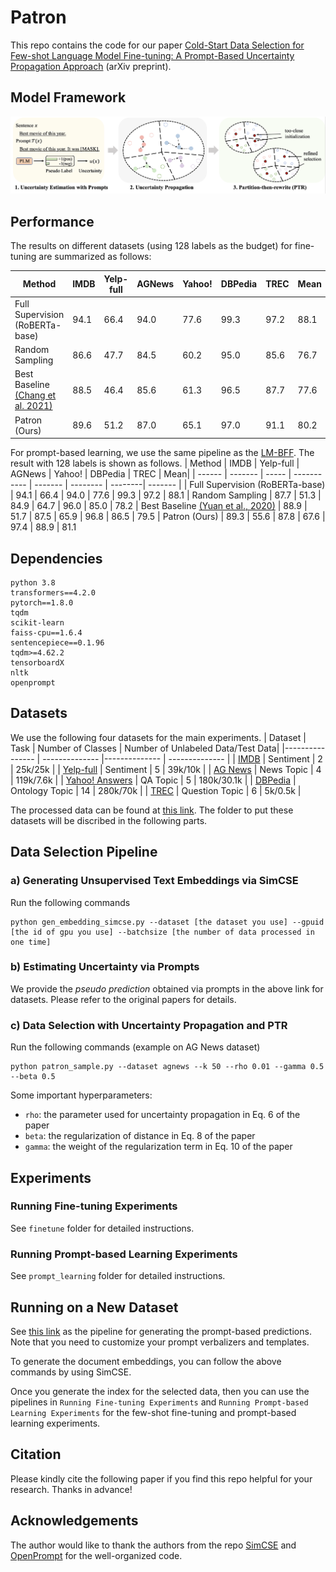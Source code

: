 # Patron
This repo contains the code for our paper [Cold-Start Data Selection for Few-shot Language Model Fine-tuning: A Prompt-Based Uncertainty Propagation Approach]() (arXiv preprint).

## Model Framework
![Figure](Figure/PATRON.png)

## Performance
The results on different datasets (using 128 labels as the budget) for fine-tuning are summarized as follows:

| Method |  IMDB | Yelp-full | AGNews | Yahoo! | DBPedia | TREC | Mean|
| ------ | ------- | ----- | ----------- | ------- | -------- | --------| ------- | 
| Full Supervision (RoBERTa-base)  | 94.1 | 66.4 | 94.0 | 77.6 | 99.3 | 97.2 | 88.1 
| Random Sampling | 86.6 | 47.7 | 84.5 | 60.2 | 95.0 | 85.6 | 76.7 
| Best Baseline [(Chang et al. 2021)](https://aclanthology.org/2021.acl-short.2/) | 88.5 | 46.4 | 85.6 | 61.3 | 96.5 | 87.7 | 77.6
| Patron (Ours) | 89.6 | 51.2 | 87.0 | 65.1 | 97.0 | 91.1 | 80.2 


For prompt-based learning, we use the same pipeline as the [LM-BFF](https://aclanthology.org/2021.acl-long.295/). The result with 128 labels is shown as follows.
| Method |  IMDB | Yelp-full | AGNews | Yahoo! | DBPedia | TREC | Mean|
| ------ | ------- | ----- | ----------- | ------- | -------- | --------| ------- | 
| Full Supervision (RoBERTa-base)  | 94.1 | 66.4 | 94.0 | 77.6 | 99.3 | 97.2 | 88.1 
| Random Sampling | 87.7 | 51.3 | 84.9 | 64.7 | 96.0 | 85.0 | 78.2 
| Best Baseline [(Yuan et al., 2020)](https://aclanthology.org/2020.emnlp-main.637/) | 88.9 | 51.7 | 87.5 | 65.9 | 96.8 | 86.5 | 79.5
| Patron (Ours) | 89.3 | 55.6 | 87.8 | 67.6 | 97.4 | 88.9 | 81.1 

## Dependencies
```
python 3.8
transformers==4.2.0
pytorch==1.8.0
tqdm
scikit-learn
faiss-cpu==1.6.4
sentencepiece==0.1.96
tqdm>=4.62.2
tensorboardX
nltk
openprompt
```

## Datasets
We use the following four datasets for the main experiments.
|   Dataset   | Task  | Number of Classes | Number of Unlabeled Data/Test Data|
|---------------- | -------------- |-------------- | -------------- |
| [IMDB](https://huggingface.co/datasets/imdb)       |     Sentiment           |     2   |  25k/25k  |
| [Yelp-full](https://github.com/yumeng5/WeSHClass)       |     Sentiment           |     5   |  39k/10k  |
| [AG News](https://huggingface.co/datasets/ag_news) |    News Topic       |      4      |  119k/7.6k   |
| [Yahoo! Answers](https://huggingface.co/datasets/yahoo_answers_topics)  |  QA Topic  |     5        |     180k/30.1k    |
| [DBPedia](https://huggingface.co/datasets/dbpedia_14)     |     Ontology Topic      |      14      |     280k/70k      |
| [TREC](https://huggingface.co/datasets/trec)     |     Question Topic      |      6      |     5k/0.5k      |

The processed data can be found at [this link](https://drive.google.com/drive/folders/1qSGGxVlxmy1-T1RLDlwGlGHKrw2kEKKm?usp=sharing). The folder to put these datasets will be discribed in the following parts.

## Data Selection Pipeline
### a) Generating Unsupervised Text Embeddings via SimCSE
Run the following commands
```
python gen_embedding_simcse.py --dataset [the dataset you use] --gpuid [the id of gpu you use] --batchsize [the number of data processed in one time]
```

### b) Estimating Uncertainty via Prompts
We provide the *pseudo prediction* obtained via prompts in the above link for datasets. Please refer to the original papers for details. 

### c) Data Selection with Uncertainty Propagation and PTR
Run the following commands (example on AG News dataset)
```
python patron_sample.py --dataset agnews --k 50 --rho 0.01 --gamma 0.5 --beta 0.5
```
Some important hyperparameters:
- `rho`: the parameter used for uncertainty propagation in Eq. 6 of the paper 
- `beta`: the regularization of distance in Eq. 8 of the paper 
- `gamma`: the weight of the  regularization term in Eq. 10 of the paper

## Experiments
### Running Fine-tuning Experiments
See `finetune` folder for detailed instructions.


### Running Prompt-based Learning Experiments
See `prompt_learning` folder for detailed instructions.


## Running on a New Dataset

See [this link](https://github.com/thunlp/OpenPrompt/blob/ca27491101df0108a8dd753e5b1e79bf591f65d3/docs/source/notes/examples.rst#introduction-with-an-example) as the pipeline for generating the prompt-based predictions. Note that you need to customize your prompt verbalizers and templates.

To generate the document embeddings, you can follow the above commands by using SimCSE. 

Once you generate the index for the selected data, then you can use the pipelines in `Running Fine-tuning Experiments` and `Running Prompt-based Learning Experiments` for the few-shot fine-tuning and prompt-based learning experiments. 

## Citation
Please kindly cite the following paper if you find this repo helpful for your research. Thanks in advance!

## Acknowledgements 
The author would like to thank the authors from the repo [SimCSE](https://github.com/princeton-nlp/SimCSE) and [OpenPrompt](https://github.com/thunlp/OpenPrompt) for the well-organized code.